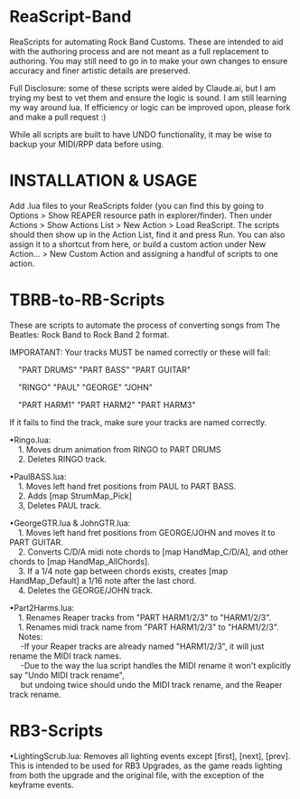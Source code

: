 # ReaScript-Band
ReaScripts for automating Rock Band Customs. These are intended to aid with the authoring process and are not meant as a full replacement to authoring. You may still need to go in to make your own changes to ensure accuracy and finer artistic details are preserved.

Full Disclosure: some of these scripts were aided by Claude.ai, but I am trying my best to vet them and ensure the logic is sound. I am still learning my way around lua. If efficiency or logic can be improved upon, please fork and make a pull request :)

While all scripts are built to have UNDO functionality, it may be wise to backup your MIDI/RPP data before using.

# INSTALLATION & USAGE

Add .lua files to your ReaScripts folder (you can find this by going to Options > Show REAPER resource path in explorer/finder). Then under Actions > Show Actions List > New Action > Load ReaScript. The scripts should then show up in the Action List, find it and press Run. You can also assign it to a shortcut from here, or build a custom action under New Action... > New Custom Action and assigning a handful of scripts to one action.

# TBRB-to-RB-Scripts 

These are scripts to automate the process of converting songs from The Beatles: Rock Band to Rock Band 2 format.

IMPORATANT: Your tracks MUST be named correctly or these will fail: 

&nbsp;&nbsp;&nbsp;&nbsp;"PART DRUMS" "PART BASS" "PART GUITAR" 

&nbsp;&nbsp;&nbsp;&nbsp;"RINGO" "PAUL" "GEORGE" "JOHN" 

&nbsp;&nbsp;&nbsp;&nbsp;"PART HARM1" "PART HARM2" "PART HARM3"

If it fails to find the track, make sure your tracks are named correctly.

  •Ringo.lua:<br>
    &nbsp;&nbsp;&nbsp;&nbsp;1. Moves drum animation from RINGO to PART DRUMS<br>
    &nbsp;&nbsp;&nbsp;&nbsp;2. Deletes RINGO track.<br> 
  
  •PaulBASS.lua:<br>
    &nbsp;&nbsp;&nbsp;&nbsp;1. Moves left hand fret positions from PAUL to PART BASS.<br>
    &nbsp;&nbsp;&nbsp;&nbsp;2. Adds [map StrumMap_Pick]<br>
    &nbsp;&nbsp;&nbsp;&nbsp;3, Deletes PAUL track.<br>
    
  •GeorgeGTR.lua & JohnGTR.lua:<br>
    &nbsp;&nbsp;&nbsp;&nbsp;1. Moves left hand fret positions from GEORGE/JOHN and moves it to PART GUITAR.<br>
    &nbsp;&nbsp;&nbsp;&nbsp;2. Converts C/D/A midi note chords to [map HandMap_C/D/A], and other chords to [map HandMap_AllChords].<br> 
    &nbsp;&nbsp;&nbsp;&nbsp;3. If a 1/4 note gap between chords exists, creates [map HandMap_Default] a 1/16 note after the last chord.<br>
    &nbsp;&nbsp;&nbsp;&nbsp;4. Deletes the GEORGE/JOHN track.<br>

  •Part2Harms.lua:<br>
    &nbsp;&nbsp;&nbsp;&nbsp;1. Renames Reaper tracks from "PART HARM1/2/3" to "HARM1/2/3".<br>
    &nbsp;&nbsp;&nbsp;&nbsp;1. Renames midi track name from "PART HARM1/2/3" to "HARM1/2/3".<br>
    &nbsp;&nbsp;&nbsp;&nbsp;Notes:<br>
    &nbsp;&nbsp;&nbsp;&nbsp;&nbsp;-If your Reaper tracks are already named "HARM1/2/3", it will just rename the MIDI track names.<br> 
    &nbsp;&nbsp;&nbsp;&nbsp;&nbsp;-Due to the way the lua script handles the MIDI rename it won't explicitly say "Undo MIDI track rename",<br>
    &nbsp;&nbsp;&nbsp;&nbsp;&nbsp;but undoing twice should undo the MIDI track rename, and the Reaper track rename.<br>

# RB3-Scripts

  •LightingScrub.lua: Removes all lighting events except [first], [next], [prev]. This is intended to be used for RB3 Upgrades, as the game reads lighting from both the upgrade and the original file, with the exception of the keyframe events.